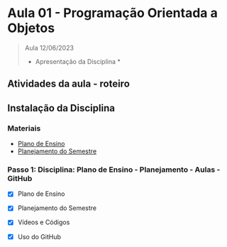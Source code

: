 # Aula 01 - Programação Orientada a Objetos

> Aula 12/06/2023
> 
>  * Apresentação da Disciplina *

## Atividades da aula - roteiro

## Instalação da Disciplina
### Materiais
- [Plano de Ensino](https://github.com/marcoswagner-commits/aulapoo/blob/31d504a9b1ce1b9099788942e33456fe5faa171c/documentos/Plano_Ensino_POO_2023.pdf)
- [Planejamento do Semestre](https://github.com/marcoswagner-commits/aulapoo/blob/0f31fef0b2883f587a6690bae451f0d44eb7edd9/documentos/Planejamento%20do%20Semestre_2023_POO.pdf)


### Passo 1: Disciplina: Plano de Ensino - Planejamento - Aulas - GitHub
- [x]  Plano de Ensino
- [x]  Planejamento do Semestre
- [x]  Vídeos e Códigos
- [x]  Uso do GitHub


